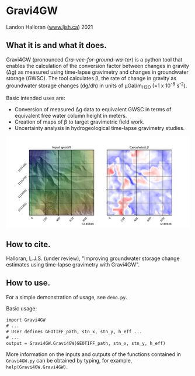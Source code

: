 # Gravi4GW
Landon Halloran (www.ljsh.ca) 2021

## What it is and what it does.
Gravi4GW (pronounced *Gra-vee-for-ground-wa-ter*) is a python tool that enables the calculation of the conversion factor between changes in gravity (&Delta;g) as measured using time-lapse gravimetry and changes in groundwater storage (GWSC). The tool calculates &beta;, the rate of change in gravity as groundwater storage changes (dg/dh) in units of &mu;Gal/m<sub>H2O</sub> (=1 x 10<sup>-8</sup> s<sup>-2</sup>).

Basic intended uses are:
- Conversion of measured &Delta;g data to equivalent GWSC in terms of equivalent free water column height in meters.
- Creation of maps of &beta; to target gravimetric field work.
- Uncertainty analysis in hydrogeological time-lapse gravimetry studies.

![](/Output/example_output_fig.png "Example output")

## How to cite.
Halloran, L.J.S. (under review), "Improving groundwater storage change estimates using time-lapse gravimetry with Gravi4GW".

## How to use. 
For a simple demonstration of usage, see `demo.py`.

Basic usage:
```
import Gravi4GW
# ...
# User defines GEOTIFF_path, stn_x, stn_y, h_eff ...
# ...
output = Gravi4GW.Gravi4GW(GEOTIFF_path, stn_x, stn_y, h_eff)
```

More information on the inputs and outputs of the functions contained in `Gravi4GW.py` can be obtained by typing, for example, `help(Gravi4GW.Gravi4GW)`.